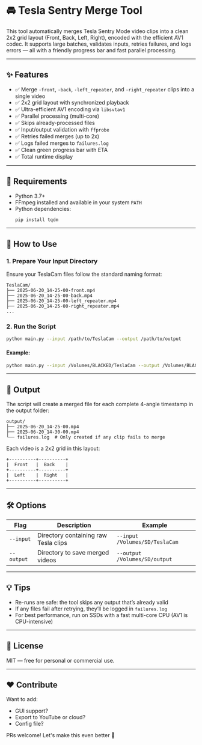 # 🚘 Tesla Sentry Merge Tool

This tool automatically merges Tesla Sentry Mode video clips into a clean 2x2 grid layout (Front, Back, Left, Right), encoded with the efficient AV1 codec. It supports large batches, validates inputs, retries failures, and logs errors — all with a friendly progress bar and fast parallel processing.

---

## ✨ Features

- ✅ Merge `-front`, `-back`, `-left_repeater`, and `-right_repeater` clips into a single video
- ✅ 2x2 grid layout with synchronized playback
- ✅ Ultra-efficient AV1 encoding via `libsvtav1`
- ✅ Parallel processing (multi-core)
- ✅ Skips already-processed files
- ✅ Input/output validation with `ffprobe`
- ✅ Retries failed merges (up to 2x)
- ✅ Logs failed merges to `failures.log`
- ✅ Clean green progress bar with ETA
- ✅ Total runtime display

---

## 🧰 Requirements

- Python 3.7+
- FFmpeg installed and available in your system `PATH`
- Python dependencies:
  ```bash
  pip install tqdm
  ```

---

## 🚀 How to Use

### 1. Prepare Your Input Directory

Ensure your TeslaCam files follow the standard naming format:
```
TeslaCam/
├── 2025-06-20_14-25-00-front.mp4
├── 2025-06-20_14-25-00-back.mp4
├── 2025-06-20_14-25-00-left_repeater.mp4
├── 2025-06-20_14-25-00-right_repeater.mp4
...
```

### 2. Run the Script

```bash
python main.py --input /path/to/TeslaCam --output /path/to/output
```

#### Example:
```bash
python main.py --input /Volumes/BLACKED/TeslaCam --output /Volumes/BLACKED/output
```

---

## 🧪 Output

The script will create a merged file for each complete 4-angle timestamp in the output folder:

```
output/
├── 2025-06-20_14-25-00.mp4
├── 2025-06-20_14-30-00.mp4
└── failures.log  # Only created if any clip fails to merge
```

Each video is a 2x2 grid in this layout:

```
+----------+----------+
|  Front   |  Back    |
+----------+----------+
|  Left    |  Right   |
+----------+----------+
```

---

## 🛠️ Options

| Flag         | Description                          | Example                                  |
|--------------|--------------------------------------|------------------------------------------|
| `--input`    | Directory containing raw Tesla clips | `--input /Volumes/SD/TeslaCam`      |
| `--output`   | Directory to save merged videos      | `--output /Volumes/SD/output`       |

---

## 💡 Tips

- Re-runs are safe: the tool skips any output that’s already valid
- If any files fail after retrying, they’ll be logged in `failures.log`
- For best performance, run on SSDs with a fast multi-core CPU (AV1 is CPU-intensive)

---

## 🔐 License

MIT — free for personal or commercial use.

---

## ❤️ Contribute

Want to add:
- GUI support?
- Export to YouTube or cloud?
- Config file?

PRs welcome! Let's make this even better 🚀
